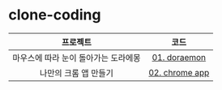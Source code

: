# clone-coding

|프로젝트|코드|
|:---:|:---:|
|마우스에 따라 눈이 돌아가는 도라에몽|[01. doraemon](./01_doraemon/README.md)|
|나만의 크롬 앱 만들기|[02. chrome app](./02_chrome_app/README.md)|